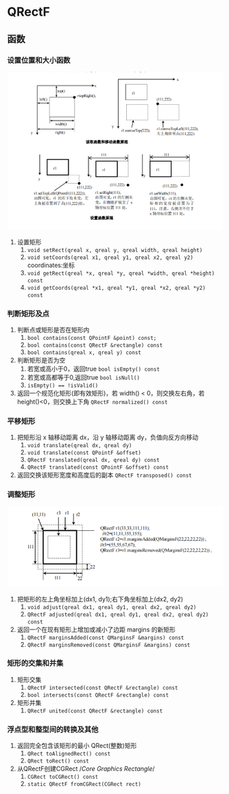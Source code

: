 # QRectF

## 函数

### 设置位置和大小函数

![](images/设置矩形原理.png)

1. 设置矩形
    1. `void setRect(qreal x, qreal y, qreal width, qreal height)`
    2.  `void setCoords(qreal x1, qreal y1, qreal x2, qreal y2)` coordinates:坐标
    3. `void getRect(qreal *x, qreal *y, qreal *width, qreal *height) const`
    4. `void getCoords(qreal *x1, qreal *y1, qreal *x2, qreal *y2) const`

### 判断矩形及点

1. 判断点或矩形是否在矩形内
    1. `bool contains(const QPointF &point) const;`
    2. `bool contains(const QRectF &rectangle) const`
    3. `bool contains(qreal x, qreal y) const`
2. 判断矩形是否为空
    1. 若宽或高小于0，返回true `bool isEmpty() const`
    2. 若宽或高都等于0,返回true `bool isNull()`
    3. `isEmpty() == !isValid()`
3. 返回一个规范化矩形(即有效矩形)，若 width() < 0，则交换左右角，若 height()<0，则交换上下角 `QRectF normalized() const`

### 平移矩形

1. 把矩形沿 x 轴移动距离 dx，沿 y 轴移动距离 dy，负值向反方向移动
    1. `void translate(qreal dx, qreal dy)`
    2. `void translate(const QPointF &offset)`
    3. `QRectF translated(qreal dx, qreal dy) const`
    4. `QRectF translated(const QPointF &offset) const`
2. 返回交换该矩形宽度和高度后的副本 `QRectF transposed() const`

### 调整矩形

![](images/调整矩形.png)

1. 把矩形的左上角坐标加上(dx1, dy1);右下角坐标加上(dx2, dy2)
    1. `void adjust(qreal dx1, qreal dy1, qreal dx2, qreal dy2)`
    2. `QRectF adjusted(qreal dx1, qreal dy1, qreal dx2, qreal dy2) const`
2. 返回一个在现有矩形上增加或减小了边距 margins 的新矩形
    1. `QRectF marginsAdded(const QMarginsF &margins) const`
    2. `QRectF marginsRemoved(const QMarginsF &margins) const`

### 矩形的交集和并集

1. 矩形交集
    1.  `QRectF intersected(const QRectF &rectangle) const`
    2. `bool intersects(const QRectF &rectangle) const`
2. 矩形并集
    1. `QRectF united(const QRectF &rectangle) const`

### 浮点型和整型间的转换及其他

1. 返回完全包含该矩形的最小 QRect(整数)矩形
    1. `QRect toAlignedRect() const`
    2. `QRect toRect() const`
2. 从QRectF创建CGRect /*Core Graphics Rectangle*/
    1. `CGRect toCGRect() const`
    2. `static QRectF fromCGRect(CGRect rect)`